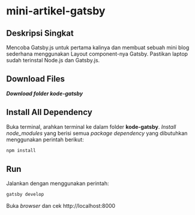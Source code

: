 # mini-artikel-gatsby

## Deskripsi Singkat
Mencoba Gatsby.js untuk pertama kalinya dan membuat sebuah mini blog sederhana menggunakan Layout component-nya Gatsby. Pastikan laptop sudah terinstal Node.js dan Gatsby.js.

## Download Files
***Download folder kode-gatsby***

## Install All Dependency
Buka terminal, arahkan terminal ke dalam folder **kode-gatsby**. *Install* *node_modules* yang berisi semua *package dependency* yang dibutuhkan menggunakan perintah berikut:
```js
npm install
```

## Run
Jalankan dengan menggunakan perintah:
```js
gatsby develop
```

Buka *browser* dan cek http://localhost:8000
